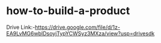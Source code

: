 # how-to-build-a-product


Drive Link:-https://drive.google.com/file/d/1z-EA9LvMG6wbIDsoyjTypYCWSyz3MXza/view?usp=drivesdk
